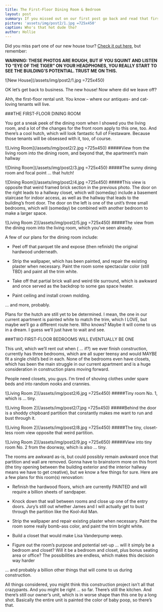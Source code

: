 ```yaml
---
title: The First-Floor Dining Room & Bedroom
layout: post
summary: If you missed out on our first post go back and read that first. Then check out some more rooms here.
picture: 'assets/img/post2/1.jpg =725x450'
caption: Who's that hot dude tho?
author: Hollie
---
```

Did you miss part one of our new house tour? [Check it out here](http://localhost:4000/2015/06/09/welcome_to_our_house.html), but remember:

**WARNING: THESE PHOTOS ARE ROUGH, BUT IF YOU SQUINT AND LISTEN TO “EYE OF THE TIGER” ON YOUR HEADPHONES, YOU REALLY START TO SEE THE BUILDING’S POTENTIAL. TRUST ME ON THIS.**

![New House](/assets/img/post2/1.jpg =725x450)

OK let’s get back to business. The new house! Now where did we leave off?

Ahh, the first-floor rental unit. You know – where our antiques- and cat-loving tenants will live.

###THE FIRST-FLOOR DINING ROOM

You got a sneak peek of the dining room when I showed you the living room, and a lot of the changes for the front room apply to this one, too. And there’s a cool hutch, which will look fantastic full of Fiestaware. Because those tenants will be obsessed with it, too, of course.

![Living Room](/assets/img/post2/2.jpg =725x450)
#####View from the living room into the dining room, and beyond that, the apartment’s main hallway

![Dining Room](/assets/img/post2/3.jpg =725x450)
#####The sunny dining room and focal point … that hutch!

![Dining Room](/assets/img/post2/4.jpg =725x450)
#####This view is opposite that weird framed brick section in the previous photo. The door on the right leads to a hallway closet, which will (someday) include a basement staircase for indoor access, as well as the hallway that leads to the building’s front door. The door on the left is one of the unit’s three small bedrooms, which will (someday) be combined with another bedroom to make a larger space.

![Living Room 2](/assets/img/post2/5.jpg =725x450)
#####The view from the dining room into the living room, which you’ve seen already.

A few of our plans for the dining room include:

- Peel off that parquet tile and expose (then refinish) the original hardwood underneath.

- Strip the wallpaper, which has been painted, and repair the existing plaster when necessary. Paint the room some spectacular color (still TBD) and paint all the trim white.

- Take off that partial brick wall and weird tile surround, which is awkward and once served as the backdrop to some gas space heater.

- Paint ceiling and install crown molding.

… and more, probably.

Plans for the hutch are still yet to be determined. I mean, the one in our current apartment is painted white to match the trim, which I LOVE, but maybe we’ll go a different route here. Who knows? Maybe it will come to us in a dream. I guess we’ll just have to wait and see.

###TWO FIRST-FLOOR BEDROOMS WILL EVENTUALLY BE ONE

This unit, which we’ll rent out when ( … if?) we ever finish construction, currently has three bedrooms, which are all super teensy and would MAYBE fit a single child’s bed in each. None of the bedrooms even have closets, which has been the main struggle in our current apartment and is a huge consideration in construction plans moving forward.

People need closets, you guys. I’m tired of shoving clothes under spare beds and into random nooks and crannies.

![Living Room 2](/assets/img/post2/6.jpg =725x450)
#####Tiny room No. 1, which is … tiny.

![Living Room 2](/assets/img/post2/7.jpg =725x450)
#####Behind the door is a shoddy chipboard partition that constantly makes me want to run and bust through it.

![Living Room 2](/assets/img/post2/8.jpg =725x450)
#####The tiny, closet-less room view opposite that weird partition.

![Living Room 2](/assets/img/post2/9.jpg =725x650)
#####View into tiny room No. 2 from the doorway, which is also … tiny.

The rooms are awkward as-is, but could possibly remain awkward once that partition and wall are removed. Gonna have to brainstorm more on this front (the tiny opening between the building exterior and the interior hallway means we have to get creative), but we know a few things for sure. Here are a few plans for this room(s) renovation:

- Refinish the hardwood floors, which are currently PAINTED and will require a billion sheets of sandpaper.

- Knock down that wall between rooms and close up one of the entry doors. Jury’s still out whether James and I will actually get to bust through the partition like the Kool-Aid Man.

- Strip the wallpaper and repair existing plaster when necessary. Paint the room some really bomb-ass color, and paint the trim bright white.

- Build a closet that would make Lisa Vanderpump weep.

- Figure out the room’s purpose and potential set-up … will it simply be a bedroom and closet? Will it be a bedroom and closet, plus bonus seating area or office? The possibilities are endless, which makes this decision way harder

… and probably a billion other things that will come to us during construction.

All things considered, you might think this construction project isn’t all that crazypants. And you might be right … so far. There’s still the kitchen. And there’s still our owner’s unit, which is in worse shape than this one by a long shot. Basically the entire unit is painted the color of baby poop, so there’s that.
